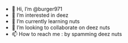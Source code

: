 - 👋 Hi, I’m @burger971
- 👀 I’m interested in deez
- 🌱 I’m currently learning nuts
- 💞️ I’m looking to collaborate on deez nuts
- 📫 How to reach me : by spamming deez nuts

<!---
burger971/burger971 is a ✨ special ✨ repository because its `README.md` (this file) appears on your GitHub profile.
You can click the Preview link to take a look at your changes.
--->
